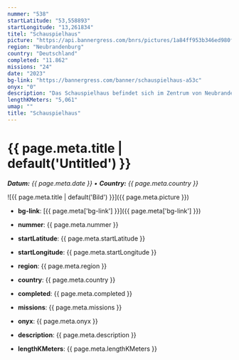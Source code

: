 ```yaml
---
nummer: "538"
startLatitude: "53,558893"
startLongitude: "13,261834"
titel: "Schauspielhaus"
picture: "https://api.bannergress.com/bnrs/pictures/1a84ff953b346ed980f83a30166ab1a2"
region: "Neubrandenburg"
country: "Deutschland"
completed: "11.862"
missions: "24"
date: "2023"
bg-link: "https://bannergress.com/banner/schauspielhaus-a53c"
onyx: "0"
description: "Das Schauspielhaus befindet sich im Zentrum von Neubrandenburg. Es ist das älteste erhaltene Theater von Mecklenburg Vorpommern."
lengthKMeters: "5,061"
umap: ""
title: "Schauspielhaus"
---
```

# {{ page.meta.title | default('Untitled') }}

_**Datum:** {{ page.meta.date }} • **Country:** {{ page.meta.country }}_

![{{ page.meta.title | default('Bild') }}]({{ page.meta.picture }})

- **bg-link**: [{{ page.meta['bg-link'] }}]({{ page.meta['bg-link'] }})

- **nummer**: {{ page.meta.nummer }}
- **startLatitude**: {{ page.meta.startLatitude }}
- **startLongitude**: {{ page.meta.startLongitude }}
- **region**: {{ page.meta.region }}
- **country**: {{ page.meta.country }}
- **completed**: {{ page.meta.completed }}
- **missions**: {{ page.meta.missions }}
- **onyx**: {{ page.meta.onyx }}
- **description**: {{ page.meta.description }}
- **lengthKMeters**: {{ page.meta.lengthKMeters }}

